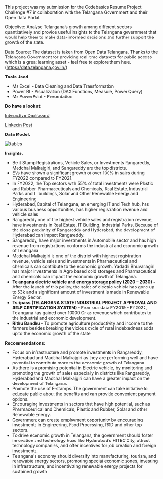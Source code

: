 This project was my submission for the Codebasics Resume Project Challenge #7 in collaboration with the Telangana Government and their Open Data Portal.

Objective: Analyse Telangana’s growth among different sectors quantitatively and provide useful insights to the Telangana government that would help them to make data-informed decisions and further support the growth of the state.

Data Source: The dataset is taken from Open Data Telangana. Thanks to the Telangana Government for providing real-time datasets for public access which is a great learning asset - feel free to explore them here. (https://data.telangana.gov.in/)

**Tools Used** 
* Ms Excel - Data Cleaning and Data Transformation
* Power BI - Visualization (DAX Functions, Measure, Power Query)
* Ms PowerPoint - Presentation

**Do have a look at:**

[Interactive Dashboard](https://app.powerbi.com/view?r=eyJrIjoiY2I0NTIyNzctZjZhOS00MzI5LWI1ZTEtZWE3NjM4NGMzZmQxIiwidCI6ImQ2MTI4MTFhLWVlNzMtNGY2ZS05MjA4LWFmM2UwZGVlODU0ZiJ9)

[Linkedin Post](https://www.linkedin.com/posts/divya-lakshmi-52847620b_codebasicsresumeprojectchallenge-telanganagrowthanalysis-activity-7114213035723956224-Yb-5?utm_source=share&utm_medium=member_desktop)

**Data Model:**

![tables ](https://github.com/divya030/Telangana-growth-analysis/assets/96876070/419f55de-2d3a-4727-8ee3-76f18866f344)

**Insights:**
* Be it Stamp Registrations, Vehicle Sales, or Investments Rangareddy, Medchal Malkajgiri, and Sangareddy are the top districts.
* EVs have shown a significant growth of over 100% in sales during FY2022 compared to FY2021.
* In FY2022, the Top sectors with 55% of total investments were Plastic and Rubber, Pharmaceuticals and Chemicals, Real Estate, Industrial Parks and IT buildings, Solar and Other Renewable Energy and Engineering
* Hyderabad, Capital of Telangana, an emerging IT and Tech hub, has various business opportunities, has higher registration revenue and vehicle sales
* Rangareddy one of the highest vehicle sales and registration revenue, have investments in Real Estate, IT Building, Industrial Parks. Because of the close proximity of Rangareddy and Hyderabad, the development 
  of Hyderabad can impact Rangareddy.
* Sangareddy, have major investments in Automobile sector and has high revenue from registrations conforms the industrial and economic growth of Telangana
* Medchal Malkajgiri is one of the district with highest registration revenue,  vehicle sales and investments in Pharmaceutical and chemicals can contribute to the economic growth.
  Yadadri Bhuvanagiri has major investments in Agro based cold storages and Pharmaceutical and chemicals can impact the economic growth of Telangana.
* **Telangana electric vehicle and energy storage policy  (2020 – 2030) -** After the launch of this policy, the sales of electric vehicle has gone up to 63k and a significant amount of investment is made in                                                                                 Renewable Energy Sector.
* **Ts-ipass (TELANGANA STATE INDUSTRIAL PROJECT APPROVAL AND SELF CERTIFICATION SYSTEM) -** From our data FY2019 – FY2022, Telangana has gained over 10000 Cr as revenue which contributes to the industrial and                                                                                                economic development.
* **Rithu Bandhu -** To promote agriculture productivity and income to the farmers besides breaking the vicious cycle of rural indebtedness adds up to the economic growth of the state.

**Recommendations:**

* Focus on infrastructure and promote investments in Rangareddy, Hyderabad and Madchal Malkajgiri as they are performing well and have potential to contribute more to the economic growth of Telangana.
* As there is a promising potential in Electric vehicle, by monitoring and promoting the growth of sales especially in districts like Rangareddy, Hyderabad and Madchal Malkajgiri can have a greater impact on the   development of Telangana.
* Promote the use of E-stamps. The government can take initiative to educate public about the benefits and can provide convenient payment options.
* Encouraging investments in sectors that have high potential, such as Pharmaceutical and Chemicals, Plastic and Rubber, Solar and other Renewable Energy.
* Government can create employment opportunity by encouraging investments in Engineering, Food Processing, R$D and other top sectors.
* To drive economic growth in Telangana, the government should foster innovation and technology hubs like Hyderabad's HITEC City, attract technology companies, and offer incentives for job creation and foreign investments.
* Telangana's economy should diversify into manufacturing, tourism, and renewable energy sectors, promoting special economic zones, investing in infrastructure, and incentivizing  renewable energy projects for sustained growth
